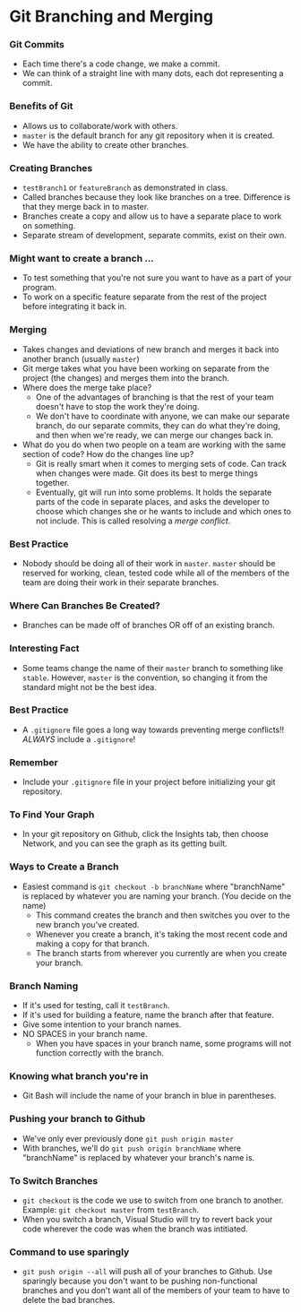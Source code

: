 # Git Branching and Merging
### Git Commits
- Each time there's a code change, we make a commit.
- We can think of a straight line with many dots, each dot representing a commit.

### Benefits of Git
- Allows us to collaborate/work with others.
- `master` is the default branch for any git repository when it is created.
- We have the ability to create other branches.

### Creating Branches
- `testBranch1` or `featureBranch` as demonstrated in class.
- Called branches because they look like branches on a tree. Difference is that they merge back in to master.
- Branches create a copy and allow us to have a separate place to work on something.
- Separate stream of development, separate commits, exist on their own.

### Might want to create a branch ...
- To test something that you're not sure you want to have as a part of your program.
- To work on a specific feature separate from the rest of the project before integrating it back in.

### Merging
- Takes changes and deviations of new branch and merges it back into another branch (usually `master`)
- Git merge takes what you have been working on separate from the project (the changes) and merges them into the branch.
- Where does the merge take place? 
  - One of the advantages of branching is that the rest of your team doesn't have to stop the work they're doing.
  - We don't have to coordinate with anyone, we can make our separate branch, do our separate commits, they can do what they're doing, and then when we're ready, we can merge our changes back in.
- What do you do when two people on a team are working with the same section of code? How do the changes line up?
  - Git is really smart when it comes to merging sets of code. Can track when changes were made. Git does its best to merge things together.
  - Eventually, git will run into some problems. It holds the separate parts of the code in separate places, and asks the developer to choose which changes she or he wants to include and which ones to not include. This is called resolving a *merge conflict*.
  
### Best Practice
- Nobody should be doing all of their work in `master`. `master` should be reserved for working, clean, tested code while all of the members of the team are doing their work in their separate branches.

### Where Can Branches Be Created?
- Branches can be made off of branches OR off of an existing branch.

### Interesting Fact
- Some teams change the name of their `master` branch to something like `stable`. However, `master` is the convention, so changing it from the standard might not be the best idea.

### Best Practice
- A `.gitignore` file goes a long way towards preventing merge conflicts!! *ALWAYS* include a `.gitignore`!

### Remember
- Include your `.gitignore` file in your project before initializing your git repository.

### To Find Your Graph
- In your git repository on Github, click the Insights tab, then choose Network, and you can see the graph as its getting built.

### Ways to Create a Branch
- Easiest command is `git checkout -b branchName` where "branchName" is replaced by whatever you are naming your branch. (You decide on the name) 
  - This command creates the branch and then switches you over to the new branch you've created.
  - Whenever you create a branch, it's taking the most recent code and making a copy for that branch.
  - The branch starts from wherever you currently are when you create your branch.
  
### Branch Naming
- If it's used for testing, call it `testBranch`.
- If it's used for building a feature, name the branch after that feature.
- Give some intention to your branch names.
- NO SPACES in your branch name. 
  - When you have spaces in your branch name, some programs will not function correctly with the branch.

### Knowing what branch you're in
- Git Bash will include the name of your branch in blue in parentheses.

### Pushing your branch to Github
- We've only ever previously done `git push origin master`
- With branches, we'll do `git push origin branchName` where "branchName" is replaced by whatever your branch's name is.

### To Switch Branches
- `git checkout` is the code we use to switch from one branch to another. Example: `git checkout master` from `testBranch`.
- When you switch a branch, Visual Studio will try to revert back your code wherever the code was when the branch was intitiated.

### Command to use sparingly
- `git push origin --all` will push all of your branches to Github. Use sparingly because you don't want to be pushing non-functional branches and you don't want all of the members of your team to have to delete the bad branches.
